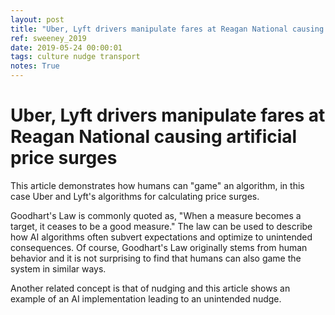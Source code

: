 ```yaml
---
layout: post
title: "Uber, Lyft drivers manipulate fares at Reagan National causing artificial price surges"
ref: sweeney_2019
date: 2019-05-24 00:00:01
tags: culture nudge transport
notes: True
---
```


# Uber, Lyft drivers manipulate fares at Reagan National causing artificial price surges

This article demonstrates how humans can "game" an algorithm, in this case Uber and Lyft's algorithms for calculating price surges.

Goodhart's Law is commonly quoted as, "When a measure becomes a target, it ceases to be a good measure." The law can be used to describe how AI algorithms often subvert expectations and optimize to unintended consequences. Of course, Goodhart's Law originally stems from human behavior and it is not surprising to find that humans can also game the system in similar ways.

Another related concept is that of nudging and this article shows an example of an AI implementation leading to an unintended nudge.
